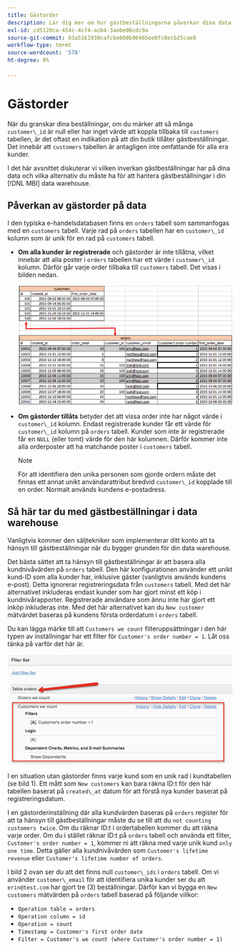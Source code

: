 ```yaml
---
title: Gästorder
description: Lär dig mer om hur gästbeställningarna påverkar dina data och vilka alternativ du måste ha för att hantera gästbeställningar på rätt sätt i dina [!DNL MBI] data warehouse.
exl-id: cd5120ca-454c-4cf4-acb4-3aebe06cdc9a
source-git-commit: 03a5161930cafcbe600b96465ee0fc0ecb25cae8
workflow-type: tm+mt
source-wordcount: '578'
ht-degree: 0%

---
```


# Gästorder

När du granskar dina beställningar, om du märker att så många `customer\_id` är null eller har inget värde att koppla tillbaka till `customers` tabellen, är det oftast en indikation på att din butik tillåter gästbeställningar. Det innebär att `customers` tabellen är antagligen inte omfattande för alla era kunder.

I det här avsnittet diskuterar vi vilken inverkan gästbeställningar har på dina data och vilka alternativ du måste ha för att hantera gästbeställningar i din [!DNL MBI] data warehouse.

## Påverkan av gästorder på data

I den typiska e-handelsdatabasen finns en `orders` tabell som sammanfogas med en `customers` tabell. Varje rad på `orders` tabellen har en `customer\_id` kolumn som är unik för en rad på `customers` tabell.

* **Om alla kunder är registrerade** och gästorder är inte tillåtna, vilket innebär att alla poster i `orders` tabellen har ett värde i `customer\_id` kolumn. Därför går varje order tillbaka till `customers` tabell. Det visas i bilden nedan.

   ![](../../assets/guest-orders-4.png)

* **Om gästorder tillåts** betyder det att vissa order inte har något värde i `customer\_id` kolumn. Endast registrerade kunder får ett värde för `customer\_id` kolumn på `orders` tabell. Kunder som inte är registrerade får en `NULL` (eller tomt) värde för den här kolumnen. Därför kommer inte alla orderposter att ha matchande poster i `customers` tabell.

   >[!NOTE]
   >
   >För att identifiera den unika personen som gjorde ordern måste det finnas ett annat unikt användarattribut bredvid `customer\_id` kopplade till en order. Normalt används kundens e-postadress.

## Så här tar du med gästbeställningar i data warehouse

Vanligtvis kommer den säljtekniker som implementerar ditt konto att ta hänsyn till gästbeställningar när du bygger grunden för din data warehouse.

Det bästa sättet att ta hänsyn till gästbeställningar är att basera alla kundnivåvärden på `orders` tabell. Den här konfigurationen använder ett unikt kund-ID som alla kunder har, inklusive gäster (vanligtvis används kundens e-post). Detta ignorerar registreringsdata från `customers` tabell. Med det här alternativet inkluderas endast kunder som har gjort minst ett köp i kundnivårapporter. Registrerade användare som ännu inte har gjort ett inköp inkluderas inte. Med det här alternativet kan du `New customer` mätvärdet baseras på kundens första orderdatum i `orders` tabell.

Du kan lägga märke till att `Customers we count` filteruppsättningar i den här typen av inställningar har ett filter för `Customer's order number = 1`. Låt oss tänka på varför det här är.

![](../../assets/guest-orders-filter-set.png)

I en situation utan gästorder finns varje kund som en unik rad i kundtabellen (se bild 1). Ett mått som `New customers` kan bara räkna ID:t för den här tabellen baserat på `created\_at` datum för att förstå nya kunder baserat på registreringsdatum.

I en gästorderinställning där alla kundvärden baseras på `orders` register för att ta hänsyn till gästbeställningar måste du se till att du `not counting customers twice`. Om du räknar ID:t i ordertabellen kommer du att räkna varje order. Om du i stället räknar ID:t på `orders` tabell och använda ett filter, `Customer's order number = 1`, kommer ni att räkna med varje unik kund `only one time`. Detta gäller alla kundnivåvärden som `Customer's lifetime revenue` eller `Customer's lifetime number of orders`.

I bild 2 ovan ser du att det finns null `customer\_ids` i `orders` tabell. Om vi använder `customer\_email` för att identifiera unika kunder ser du att `erin@test.com` har gjort tre (3) beställningar. Därför kan vi bygga en `New customers` mätvärden på `orders` tabell baserad på följande villkor:

* `Operation table = orders`
* `Operation column = id`
* `Operation = count`
* `Timestamp = Customer's first order date`
* `Filter = Customer's we count (where Customer's order number = 1)`

